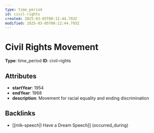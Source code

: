 ```yaml
---
type: time_period
id: civil-rights
created: 2025-03-05T00:12:44.793Z
modified: 2025-03-05T00:12:44.793Z
---
```


# Civil Rights Movement

**Type**: time_period
**ID**: civil-rights

## Attributes

- **startYear**: 1954
- **endYear**: 1968
- **description**: Movement for racial equality and ending discrimination

## Backlinks

- [[mlk-speech|I Have a Dream Speech]] (occurred_during)

